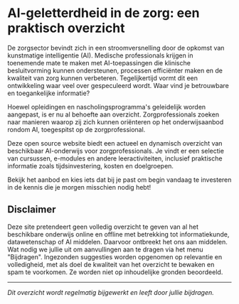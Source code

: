# AI-geletterdheid in de zorg: een praktisch overzicht

De zorgsector bevindt zich in een stroomversnelling door de opkomst van kunstmatige intelligentie (AI). Medische professionals krijgen in toenemende mate te maken met AI-toepassingen die klinische besluitvorming kunnen ondersteunen, processen efficiënter maken en de kwaliteit van zorg kunnen verbeteren. Tegelijkertijd vormt dit een ontwikkeling waar veel over gespeculeerd wordt. Waar vind je betrouwbare en toegankelijke informatie?

Hoewel opleidingen en nascholingsprogramma's geleidelijk worden aangepast, is er nu al behoefte aan overzicht. Zorgprofessionals zoeken naar manieren waarop zij zich kunnen oriënteren op het onderwijsaanbod rondom AI, toegespitst op de zorgprofessional.

Deze open source website biedt een actueel en dynamisch overzicht van beschikbaar AI-onderwijs voor zorgprofessionals. Je vindt er een selectie van cursussen, e-modules en andere leeractiviteiten, inclusief praktische informatie zoals tijdsinvestering, kosten en doelgroepen.

Bekijk het aanbod en kies iets dat bij je past om begin vandaag te investeren in de kennis die je morgen misschien nodig hebt!

## Disclaimer

Deze site pretendeert geen volledig overzicht te geven van al het beschikbare onderwijs online en offline met betrekking tot informatiekunde, datawetenschap of AI middelen. Daarvoor ontbreekt het ons aan middelen. Wat nodig we jullie uit om aanvullingen aan te dragen via het menu "Bijdragen". Ingezonden suggesties worden opgenomen op relevantie en volledigheid, met als doel de kwaliteit van het overzicht te bewaken en spam te voorkomen. Ze worden niet op inhoudelijke gronden beoordeeld.

---

*Dit overzicht wordt regelmatig bijgewerkt en leeft door jullie bijdragen.*
